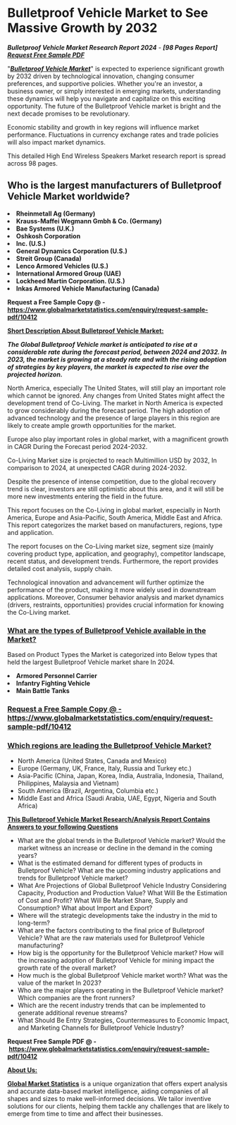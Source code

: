 <h1>Bulletproof Vehicle Market to See Massive Growth by 2032</h1><p><em><strong>Bulletproof Vehicle Market Research Report 2024</strong></em>&nbsp;-&nbsp;<em><strong>[98 Pages Report] </strong></em><em><strong><a href="https://www.globalmarketstatistics.com/enquiry/request-sample-pdf/10412">Request Free Sample PDF</a></strong></em></p><p>"<a style="font-style: italic; font-weight: bold;" href="https://www.globalmarketstatistics.com/market-reports/bulletproof-vehicle-market-10412">Bulletproof Vehicle Market</a>" is expected to experience significant growth by 2032 driven by technological innovation, changing consumer preferences, and supportive policies. Whether you're an investor, a business owner, or simply interested in emerging markets, understanding these dynamics will help you navigate and capitalize on this exciting opportunity. The future of the&nbsp;Bulletproof Vehicle market is bright and the next decade promises to be revolutionary.</p><p>Economic stability and growth in key regions will influence market performance. Fluctuations in currency exchange rates and trade policies will also impact market dynamics.</p><p>This detailed&nbsp;High End Wireless Speakers Market research report is spread across 98 pages.</p><h2><strong>Who is the largest manufacturers of Bulletproof Vehicle Market worldwide?</strong></h2><p><strong><li>Rheinmetall Ag (Germany)<li>Krauss-Maffei Wegmann Gmbh & Co. (Germany)<li>Bae Systems (U.K.)<li>Oshkosh Corporation<li>Inc. (U.S.)<li>General Dynamics Corporation (U.S.)<li>Streit Group (Canada)<li>Lenco Armored Vehicles (U.S.)<li>International Armored Group (UAE)<li>Lockheed Martin Corporation. (U.S.)<li>Inkas Armored Vehicle Manufacturing (Canada)</strong></p><p><strong>Request a Free Sample Copy @ - <a href="https://www.globalmarketstatistics.com/enquiry/request-sample-pdf/10412">https://www.globalmarketstatistics.com/enquiry/request-sample-pdf/10412</a></strong></p><p><strong><u>Short Description About Bulletproof Vehicle Market:</u></strong></p><p><strong><em>The Global Bulletproof Vehicle market is anticipated to rise at a considerable rate during the forecast period, between 2024 and 2032. In 2023, the market is growing at a steady rate and with the rising adoption of strategies by key players, the market is expected to rise over the projected horizon.</em></strong></p><p>North America, especially The United States, will still play an important role which cannot be ignored. Any changes from United States might affect the development trend of Co-Living. The market in North America is expected to grow considerably during the forecast period. The high adoption of advanced technology and the presence of large players in this region are likely to create ample growth opportunities for the market.</p><p>Europe also play important roles in global market, with a magnificent growth in CAGR During the Forecast period 2024-2032.</p><p>Co-Living Market size is projected to reach Multimillion USD by 2032, In comparison to 2024, at unexpected CAGR during 2024-2032.</p><p>Despite the presence of intense competition, due to the global recovery trend is clear, investors are still optimistic about this area, and it will still be more new investments entering the field in the future.</p><p>This report focuses on the Co-Living in global market, especially in North America, Europe and Asia-Pacific, South America, Middle East and Africa. This report categorizes the market based on manufacturers, regions, type and application.</p><p>The report focuses on the Co-Living market size, segment size (mainly covering product type, application, and geography), competitor landscape, recent status, and development trends. Furthermore, the report provides detailed cost analysis, supply chain.</p><p>Technological innovation and advancement will further optimize the performance of the product, making it more widely used in downstream applications. Moreover, Consumer behavior analysis and market dynamics (drivers, restraints, opportunities) provides crucial information for knowing the Co-Living market.</p><h3 class="rank-math-question "><span style="text-decoration: underline;">What are the types of Bulletproof Vehicle available in the Market?</span></h3><p>Based on Product Types the Market is categorized into Below types that held the largest Bulletproof Vehicle market share In 2024.</p><p><strong><li>Armored Personnel Carrier<li>Infantry Fighting Vehicle<li>Main Battle Tanks</strong></p><h3 class="rank-math-question "><span style="text-decoration: underline;">Request a Free Sample Copy @ - <a href="https://www.globalmarketstatistics.com/enquiry/request-sample-pdf/10412">https://www.globalmarketstatistics.com/enquiry/request-sample-pdf/10412</a></span></h3><h3 class="rank-math-question "><span style="text-decoration: underline;">Which regions are leading the Bulletproof Vehicle Market?</span></h3><ul><li>North America (United States, Canada and Mexico)</li><li>Europe (Germany, UK, France, Italy, Russia and Turkey etc.)</li><li>Asia-Pacific (China, Japan, Korea, India, Australia, Indonesia, Thailand, Philippines, Malaysia and Vietnam)</li><li>South America (Brazil, Argentina, Columbia etc.)</li><li>Middle East and Africa (Saudi Arabia, UAE, Egypt, Nigeria and South Africa)</li></ul><p><strong><u>This Bulletproof Vehicle Market Research/Analysis Report Contains Answers to your following Questions</u></strong></p><ul><li>What are the global trends in the Bulletproof Vehicle market? Would the market witness an increase or decline in the demand in the coming years?</li><li>What is the estimated demand for different types of products in Bulletproof Vehicle? What are the upcoming industry applications and trends for Bulletproof Vehicle market?</li><li>What Are Projections of Global Bulletproof Vehicle Industry Considering Capacity, Production and Production Value? What Will Be the Estimation of Cost and Profit? What Will Be Market Share, Supply and Consumption? What about Import and Export?</li><li>Where will the strategic developments take the industry in the mid to long-term?</li><li>What are the factors contributing to the final price of Bulletproof Vehicle? What are the raw materials used for Bulletproof Vehicle manufacturing?</li><li>How big is the opportunity for the Bulletproof Vehicle market? How will the increasing adoption of Bulletproof Vehicle for mining impact the growth rate of the overall market?</li><li>How much is the global Bulletproof Vehicle market worth? What was the value of the market In 2023?</li><li>Who are the major players operating in the Bulletproof Vehicle market? Which companies are the front runners?</li><li>Which are the recent industry trends that can be implemented to generate additional revenue streams?</li><li>What Should Be Entry Strategies, Countermeasures to Economic Impact, and Marketing Channels for Bulletproof Vehicle Industry?</li></ul><p><strong>Request Free Sample PDF @ -&nbsp;<a href="https://www.globalmarketstatistics.com/enquiry/request-sample-pdf/10412">https://www.globalmarketstatistics.com/enquiry/request-sample-pdf/10412</a></strong></p><p><strong><u>About Us:</u></strong></p><p><strong><a href="https://www.globalmarketstatistics.com/">Global Market Statistics</a></strong> is a unique organization that offers expert analysis and accurate data-based market intelligence, aiding companies of all shapes and sizes to make well-informed decisions. We tailor inventive solutions for our clients, helping them tackle any challenges that are likely to emerge from time to time and affect their businesses.</p>
